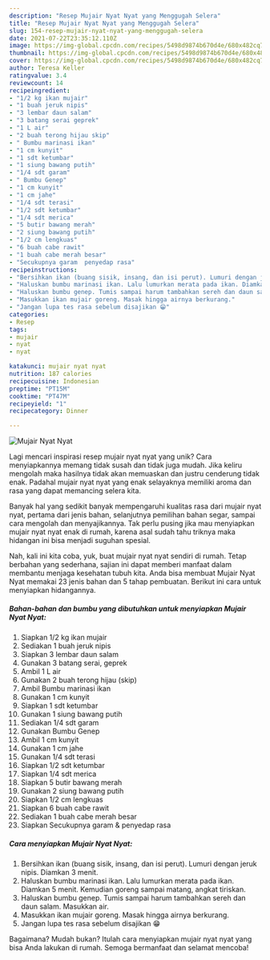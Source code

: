 ```yaml
---
description: "Resep Mujair Nyat Nyat yang Menggugah Selera"
title: "Resep Mujair Nyat Nyat yang Menggugah Selera"
slug: 154-resep-mujair-nyat-nyat-yang-menggugah-selera
date: 2021-07-22T23:35:12.110Z
image: https://img-global.cpcdn.com/recipes/5498d9874b670d4e/680x482cq70/mujair-nyat-nyat-foto-resep-utama.jpg
thumbnail: https://img-global.cpcdn.com/recipes/5498d9874b670d4e/680x482cq70/mujair-nyat-nyat-foto-resep-utama.jpg
cover: https://img-global.cpcdn.com/recipes/5498d9874b670d4e/680x482cq70/mujair-nyat-nyat-foto-resep-utama.jpg
author: Teresa Keller
ratingvalue: 3.4
reviewcount: 14
recipeingredient:
- "1/2 kg ikan mujair"
- "1 buah jeruk nipis"
- "3 lembar daun salam"
- "3 batang serai geprek"
- "1 L air"
- "2 buah terong hijau skip"
- " Bumbu marinasi ikan"
- "1 cm kunyit"
- "1 sdt ketumbar"
- "1 siung bawang putih"
- "1/4 sdt garam"
- " Bumbu Genep"
- "1 cm kunyit"
- "1 cm jahe"
- "1/4 sdt terasi"
- "1/2 sdt ketumbar"
- "1/4 sdt merica"
- "5 butir bawang merah"
- "2 siung bawang putih"
- "1/2 cm lengkuas"
- "6 buah cabe rawit"
- "1 buah cabe merah besar"
- "Secukupnya garam  penyedap rasa"
recipeinstructions:
- "Bersihkan ikan (buang sisik, insang, dan isi perut). Lumuri dengan jeruk nipis. Diamkan 3 menit."
- "Haluskan bumbu marinasi ikan. Lalu lumurkan merata pada ikan. Diamkan 5 menit. Kemudian goreng sampai matang, angkat tiriskan."
- "Haluskan bumbu genep. Tumis sampai harum tambahkan sereh dan daun salam. Masukkan air."
- "Masukkan ikan mujair goreng. Masak hingga airnya berkurang."
- "Jangan lupa tes rasa sebelum disajikan 😁"
categories:
- Resep
tags:
- mujair
- nyat
- nyat

katakunci: mujair nyat nyat 
nutrition: 187 calories
recipecuisine: Indonesian
preptime: "PT15M"
cooktime: "PT47M"
recipeyield: "1"
recipecategory: Dinner

---
```



![Mujair Nyat Nyat](https://img-global.cpcdn.com/recipes/5498d9874b670d4e/680x482cq70/mujair-nyat-nyat-foto-resep-utama.jpg)

Lagi mencari inspirasi resep mujair nyat nyat yang unik? Cara menyiapkannya memang tidak susah dan tidak juga mudah. Jika keliru mengolah maka hasilnya tidak akan memuaskan dan justru cenderung tidak enak. Padahal mujair nyat nyat yang enak selayaknya memiliki aroma dan rasa yang dapat memancing selera kita.

Banyak hal yang sedikit banyak mempengaruhi kualitas rasa dari mujair nyat nyat, pertama dari jenis bahan, selanjutnya pemilihan bahan segar, sampai cara mengolah dan menyajikannya. Tak perlu pusing jika mau menyiapkan mujair nyat nyat enak di rumah, karena asal sudah tahu triknya maka hidangan ini bisa menjadi suguhan spesial.




Nah, kali ini kita coba, yuk, buat mujair nyat nyat sendiri di rumah. Tetap berbahan yang sederhana, sajian ini dapat memberi manfaat dalam membantu menjaga kesehatan tubuh kita. Anda bisa membuat Mujair Nyat Nyat memakai 23 jenis bahan dan 5 tahap pembuatan. Berikut ini cara untuk menyiapkan hidangannya.

<!--inarticleads1-->

##### Bahan-bahan dan bumbu yang dibutuhkan untuk menyiapkan Mujair Nyat Nyat:

1. Siapkan 1/2 kg ikan mujair
1. Sediakan 1 buah jeruk nipis
1. Siapkan 3 lembar daun salam
1. Gunakan 3 batang serai, geprek
1. Ambil 1 L air
1. Gunakan 2 buah terong hijau (skip)
1. Ambil  Bumbu marinasi ikan
1. Gunakan 1 cm kunyit
1. Siapkan 1 sdt ketumbar
1. Gunakan 1 siung bawang putih
1. Sediakan 1/4 sdt garam
1. Gunakan  Bumbu Genep
1. Ambil 1 cm kunyit
1. Gunakan 1 cm jahe
1. Gunakan 1/4 sdt terasi
1. Siapkan 1/2 sdt ketumbar
1. Siapkan 1/4 sdt merica
1. Siapkan 5 butir bawang merah
1. Gunakan 2 siung bawang putih
1. Siapkan 1/2 cm lengkuas
1. Siapkan 6 buah cabe rawit
1. Sediakan 1 buah cabe merah besar
1. Siapkan Secukupnya garam &amp; penyedap rasa




<!--inarticleads2-->

##### Cara menyiapkan Mujair Nyat Nyat:

1. Bersihkan ikan (buang sisik, insang, dan isi perut). Lumuri dengan jeruk nipis. Diamkan 3 menit.
1. Haluskan bumbu marinasi ikan. Lalu lumurkan merata pada ikan. Diamkan 5 menit. Kemudian goreng sampai matang, angkat tiriskan.
1. Haluskan bumbu genep. Tumis sampai harum tambahkan sereh dan daun salam. Masukkan air.
1. Masukkan ikan mujair goreng. Masak hingga airnya berkurang.
1. Jangan lupa tes rasa sebelum disajikan 😁




Bagaimana? Mudah bukan? Itulah cara menyiapkan mujair nyat nyat yang bisa Anda lakukan di rumah. Semoga bermanfaat dan selamat mencoba!
